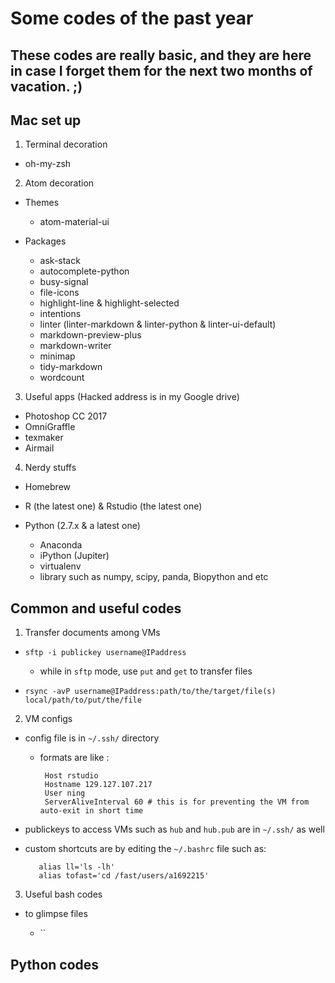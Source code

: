 # Some codes of the past year

## These codes are really basic, and they are here in case I forget them for the next two months of vacation. ;)

## Mac set up

1. Terminal decoration

  - oh-my-zsh

2. Atom decoration

  - Themes

    - atom-material-ui

  - Packages

    - ask-stack
    - autocomplete-python
    - busy-signal
    - file-icons
    - highlight-line & highlight-selected
    - intentions
    - linter (linter-markdown & linter-python & linter-ui-default)
    - markdown-preview-plus
    - markdown-writer
    - minimap
    - tidy-markdown
    - wordcount

3. Useful apps (Hacked address is in my Google drive)

  - Photoshop CC 2017
  - OmniGraffle
  - texmaker
  - Airmail

4. Nerdy stuffs

  - Homebrew
  - R (the latest one) & Rstudio (the latest one)
  - Python (2.7.x & a latest one)

    - Anaconda
    - iPython (Jupiter)
    - virtualenv
    - library such as numpy, scipy, panda, Biopython and etc

## Common and useful codes

1. Transfer documents among VMs

  - `sftp -i publickey username@IPaddress`

    - while in `sftp` mode, use `put` and `get` to transfer files

  - `rsync -avP username@IPaddress:path/to/the/target/file(s) local/path/to/put/the/file`

2. VM configs

  - config file is in `~/.ssh/` directory

    - formats are like :

      ```
       Host rstudio
       Hostname 129.127.107.217
       User ning
       ServerAliveInterval 60 # this is for preventing the VM from auto-exit in short time
      ```

  - publickeys to access VMs such as `hub` and `hub.pub` are in `~/.ssh/` as well

  - custom shortcuts are by editing the `~/.bashrc` file such as:

    ```
       alias ll='ls -lh'
       alias tofast='cd /fast/users/a1692215'
    ```

3. Useful bash codes

  - to glimpse files

    - ``

## Python codes
